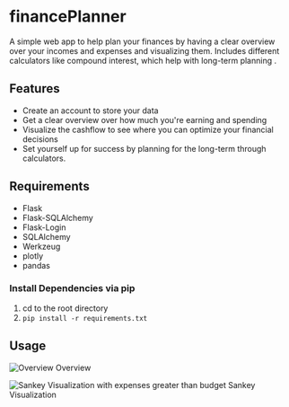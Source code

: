 # financePlanner
A simple web app to help plan your finances by having a clear overview over your incomes and expenses and visualizing them.
Includes different calculators like compound interest, which help with long-term planning .

## Features
- Create an account to store your data
- Get a clear overview over how much you're earning and spending
- Visualize the cashflow to see where you can optimize your financial decisions
- Set yourself up for success by planning for the long-term through calculators.

## Requirements
- Flask
- Flask-SQLAlchemy
- Flask-Login
- SQLAlchemy
- Werkzeug
- plotly
- pandas

### Install Dependencies via pip
1) cd to the root directory
2) `pip install -r requirements.txt`

## Usage

![Overview](https://github.com/user-attachments/assets/6b078c93-dd53-4e8e-9d42-ea425ab07d40)
Overview <br>

![Sankey Visualization with expenses greater than budget](https://github.com/user-attachments/assets/b794b686-c089-4bce-acc4-3f086915520a)
Sankey Visualization
